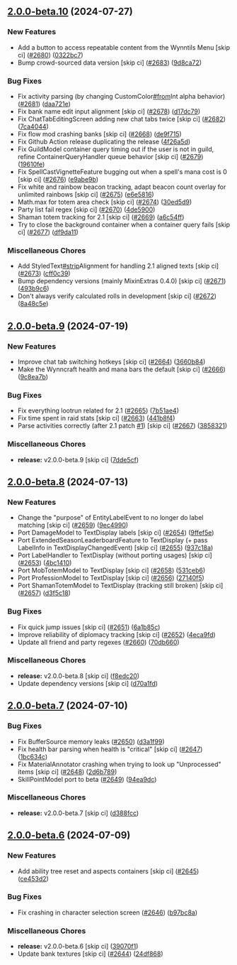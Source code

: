 ## [2.0.0-beta.10](https://github.com/Wynntils/Artemis/compare/v2.0.0-beta.9...v2.0.0-beta.10) (2024-07-27)


### New Features

* Add a button to access repeatable content from the Wynntils Menu [skip ci] ([#2680](https://github.com/Wynntils/Artemis/issues/2680)) ([0322bc7](https://github.com/Wynntils/Artemis/commit/0322bc78529db213353a8197abcefb98ef4a2ba2))
* Bump crowd-sourced data version [skip ci] ([#2683](https://github.com/Wynntils/Artemis/issues/2683)) ([9d8ca72](https://github.com/Wynntils/Artemis/commit/9d8ca72ce8ded084456fff982856d8120388e4c5))


### Bug Fixes

* Fix activity parsing (by changing CustomColor[#from](https://github.com/Wynntils/Artemis/issues/from)Int alpha behavior) ([#2681](https://github.com/Wynntils/Artemis/issues/2681)) ([daa721e](https://github.com/Wynntils/Artemis/commit/daa721e8d12fadd7081eb05f1e81805f062a7f94))
* Fix bank name edit input alignment [skip ci] ([#2678](https://github.com/Wynntils/Artemis/issues/2678)) ([d17dc79](https://github.com/Wynntils/Artemis/commit/d17dc79212ae5b82835ddf7295fcf44cb0321e79))
* Fix ChatTabEditingScreen adding new chat tabs twice [skip ci] ([#2682](https://github.com/Wynntils/Artemis/issues/2682)) ([7ca4044](https://github.com/Wynntils/Artemis/commit/7ca4044591b1c188d07daa78e33133c57d18c2f3))
* Fix flow mod crashing banks [skip ci] ([#2668](https://github.com/Wynntils/Artemis/issues/2668)) ([de9f715](https://github.com/Wynntils/Artemis/commit/de9f715e9b53315131a073537420294861878557))
* Fix Github Action release duplicating the release ([4f26a5d](https://github.com/Wynntils/Artemis/commit/4f26a5df75b64e6b9e97a93ff0baa2add757c303))
* Fix GuildModel container query timing out if the user is not in guild, refine ContainerQueryHandler queue behavior [skip ci] ([#2679](https://github.com/Wynntils/Artemis/issues/2679)) ([19610fe](https://github.com/Wynntils/Artemis/commit/19610fe0c308b732ce766d9065ae7dc78276fe10))
* Fix SpellCastVignetteFeature bugging out when a spell's mana cost is 0 [skip ci] ([#2676](https://github.com/Wynntils/Artemis/issues/2676)) ([e9abe9b](https://github.com/Wynntils/Artemis/commit/e9abe9b118a2fd3a7c5ceb903bf8b971edaca3ac))
* Fix white and rainbow beacon tracking, adapt beacon count overlay for unlimited rainbows [skip ci] ([#2675](https://github.com/Wynntils/Artemis/issues/2675)) ([e6e5816](https://github.com/Wynntils/Artemis/commit/e6e581604ea40ac81d45d71e0a2f04c67207ee7a))
* Math.max for totem area check [skip ci] ([#2674](https://github.com/Wynntils/Artemis/issues/2674)) ([30ed5d9](https://github.com/Wynntils/Artemis/commit/30ed5d997b0b6081e79ae3112fae96106b90453c))
* Party list fail regex [skip ci] ([#2670](https://github.com/Wynntils/Artemis/issues/2670)) ([4de5900](https://github.com/Wynntils/Artemis/commit/4de5900baf935f0e98cd9b0788782007edf14c0d))
* Shaman totem tracking for 2.1 [skip ci] ([#2669](https://github.com/Wynntils/Artemis/issues/2669)) ([a6c54ff](https://github.com/Wynntils/Artemis/commit/a6c54ff429891878ae3e1837e0a63a69f0bcd839))
* Try to close the background container when a container query fails [skip ci] ([#2677](https://github.com/Wynntils/Artemis/issues/2677)) ([df9da11](https://github.com/Wynntils/Artemis/commit/df9da11b155af96d593f2e8a8e05140ca318260a))


### Miscellaneous Chores

* Add StyledText[#strip](https://github.com/Wynntils/Artemis/issues/strip)Alignment for handling 2.1 aligned texts [skip ci] ([#2673](https://github.com/Wynntils/Artemis/issues/2673)) ([cff0c39](https://github.com/Wynntils/Artemis/commit/cff0c397d95ddd80ac5bd663f6cb65bed6840603))
* Bump dependency versions (mainly MixinExtras 0.4.0) [skip ci] ([#2671](https://github.com/Wynntils/Artemis/issues/2671)) ([493b9c6](https://github.com/Wynntils/Artemis/commit/493b9c6ecb600a62f42c8feb7eddfb9d234f2c5c))
* Don't always verify calculated rolls in development [skip ci] ([#2672](https://github.com/Wynntils/Artemis/issues/2672)) ([8a48c5e](https://github.com/Wynntils/Artemis/commit/8a48c5e3cd05aa50f8d9804a74c0f0c3e9df94c5))

## [2.0.0-beta.9](https://github.com/Wynntils/Artemis/compare/v2.0.0-beta.8...v2.0.0-beta.9) (2024-07-19)


### New Features

* Improve chat tab switching hotkeys [skip ci] ([#2664](https://github.com/Wynntils/Artemis/issues/2664)) ([3660b84](https://github.com/Wynntils/Artemis/commit/3660b8444576e41b7eedd1dc85a56942eb596b1c))
* Make the Wynncraft health and mana bars the default [skip ci] ([#2666](https://github.com/Wynntils/Artemis/issues/2666)) ([9c8ea7b](https://github.com/Wynntils/Artemis/commit/9c8ea7bada2e7653a91de5e52035ce9be580994c))


### Bug Fixes

* Fix everything lootrun related for 2.1 ([#2665](https://github.com/Wynntils/Artemis/issues/2665)) ([7b51ae4](https://github.com/Wynntils/Artemis/commit/7b51ae47f3cf1e3bde421371870ff3f9abad3fd3))
* Fix time spent in raid stats [skip ci] ([#2663](https://github.com/Wynntils/Artemis/issues/2663)) ([441b8f4](https://github.com/Wynntils/Artemis/commit/441b8f463ab5d191afd753726a2a89eebbd41cec))
* Parse activities correctly (after 2.1 patch [#1](https://github.com/Wynntils/Artemis/issues/1)) [skip ci] ([#2667](https://github.com/Wynntils/Artemis/issues/2667)) ([3858321](https://github.com/Wynntils/Artemis/commit/3858321a830ae566e9aa44811640ba20926ac104))


### Miscellaneous Chores

* **release:** v2.0.0-beta.9 [skip ci] ([7dde5cf](https://github.com/Wynntils/Artemis/commit/7dde5cfd2821f19d016d277486bbe68962279f55))

## [2.0.0-beta.8](https://github.com/Wynntils/Artemis/compare/v2.0.0-beta.7...v2.0.0-beta.8) (2024-07-13)


### New Features

* Change the "purpose" of EntityLabelEvent to no longer do label matching [skip ci] ([#2659](https://github.com/Wynntils/Artemis/issues/2659)) ([9ec4990](https://github.com/Wynntils/Artemis/commit/9ec499028cfbdea6868d62f1fa9e35f18504873a))
* Port DamageModel to TextDisplay labels [skip ci] ([#2654](https://github.com/Wynntils/Artemis/issues/2654)) ([9ffef5e](https://github.com/Wynntils/Artemis/commit/9ffef5eeaf7a0c22a022ef3570d25849162ee37d))
* Port ExtendedSeasonLeaderboardFeature to TextDisplay (+ pass LabelInfo in TextDisplayChangedEvent) [skip ci] ([#2655](https://github.com/Wynntils/Artemis/issues/2655)) ([937c18a](https://github.com/Wynntils/Artemis/commit/937c18a2ced5a5981950ca46a8b316ca70c98e4a))
* Port LabelHandler to TextDisplay (without porting usages) [skip ci] ([#2653](https://github.com/Wynntils/Artemis/issues/2653)) ([4bc1410](https://github.com/Wynntils/Artemis/commit/4bc14106e9a52303803df903f300bcb5d889a9c3))
* Port MobTotemModel to TextDisplay [skip ci] ([#2658](https://github.com/Wynntils/Artemis/issues/2658)) ([531ceb6](https://github.com/Wynntils/Artemis/commit/531ceb68e7b48f964cf7701023b8fa710104eabb))
* Port ProfessionModel to TextDisplay [skip ci] ([#2656](https://github.com/Wynntils/Artemis/issues/2656)) ([27140f5](https://github.com/Wynntils/Artemis/commit/27140f507f15ea5b980274ab863b29ef980c409c))
* Port ShamanTotemModel to TextDisplay (tracking still broken) [skip ci] ([#2657](https://github.com/Wynntils/Artemis/issues/2657)) ([d3f5c18](https://github.com/Wynntils/Artemis/commit/d3f5c18af5ecf297cf5bac75414f1b56dcce2bd7))


### Bug Fixes

* Fix quick jump issues [skip ci] ([#2651](https://github.com/Wynntils/Artemis/issues/2651)) ([6a1b85c](https://github.com/Wynntils/Artemis/commit/6a1b85cc7f049eb6e0461eeeef6b3a5084ae32a6))
* Improve reliability of diplomacy tracking [skip ci] ([#2652](https://github.com/Wynntils/Artemis/issues/2652)) ([4eca9fd](https://github.com/Wynntils/Artemis/commit/4eca9fd3bb9e08406d3e50157b1be0b95f45dbcb))
* Update all friend and party regexes ([#2660](https://github.com/Wynntils/Artemis/issues/2660)) ([70db660](https://github.com/Wynntils/Artemis/commit/70db660c09b16c70795d6fe5b1cc17d4a9a101b9))


### Miscellaneous Chores

* **release:** v2.0.0-beta.8 [skip ci] ([f8edc20](https://github.com/Wynntils/Artemis/commit/f8edc2013116be658b6c7ca3a0e234b194614f8a))
* Update dependency versions [skip ci] ([d70a1fd](https://github.com/Wynntils/Artemis/commit/d70a1fd78ae53b12984e328fad6fb96ba89dccaf))

## [2.0.0-beta.7](https://github.com/Wynntils/Artemis/compare/v2.0.0-beta.6...v2.0.0-beta.7) (2024-07-10)


### Bug Fixes

* Fix BufferSource memory leaks ([#2650](https://github.com/Wynntils/Artemis/issues/2650)) ([d3a1f99](https://github.com/Wynntils/Artemis/commit/d3a1f998184c4ca5fc40ebf01a7c78c1e96e1674))
* Fix health bar parsing when health is "critical" [skip ci] ([#2647](https://github.com/Wynntils/Artemis/issues/2647)) ([1bc634c](https://github.com/Wynntils/Artemis/commit/1bc634cff085bae2ac7efdc0b33fd914de3c551b))
* Fix MaterialAnnotator crashing when trying to look up "Unprocessed" items [skip ci] ([#2648](https://github.com/Wynntils/Artemis/issues/2648)) ([2d6b789](https://github.com/Wynntils/Artemis/commit/2d6b789214e7121db8ff04a404a9b8a7b334f822))
* SkillPointModel port to beta ([#2649](https://github.com/Wynntils/Artemis/issues/2649)) ([94ea9dc](https://github.com/Wynntils/Artemis/commit/94ea9dc061576ffadaa415d8e1a9b3ef1a8bfc40))


### Miscellaneous Chores

* **release:** v2.0.0-beta.7 [skip ci] ([d388fcc](https://github.com/Wynntils/Artemis/commit/d388fccffd035d41a31197c570459b4ec67b7d1c))

## [2.0.0-beta.6](https://github.com/Wynntils/Artemis/compare/v2.0.0-beta.5...v2.0.0-beta.6) (2024-07-09)


### New Features

* Add ability tree reset and aspects containers [skip ci] ([#2645](https://github.com/Wynntils/Artemis/issues/2645)) ([ce453d2](https://github.com/Wynntils/Artemis/commit/ce453d26a126ae4f85ee50e3419e7f4c0ed074a6))


### Bug Fixes

* Fix crashing in character selection screen ([#2646](https://github.com/Wynntils/Artemis/issues/2646)) ([b97bc8a](https://github.com/Wynntils/Artemis/commit/b97bc8adf1f4e0c613fd227c059586ccc4235c96))


### Miscellaneous Chores

* **release:** v2.0.0-beta.6 [skip ci] ([39070f1](https://github.com/Wynntils/Artemis/commit/39070f12bf8ed0d6cf1444ee8cb6887fea9c4a5f))
* Update bank textures [skip ci] ([#2644](https://github.com/Wynntils/Artemis/issues/2644)) ([24df868](https://github.com/Wynntils/Artemis/commit/24df86851f74251089e2e2a680623ff889fca305))

